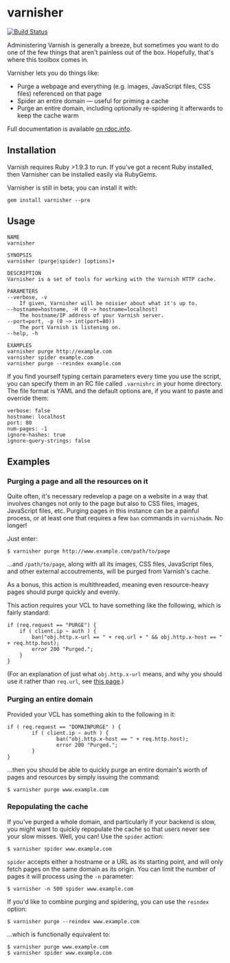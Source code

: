 # varnisher

[![Build Status](https://travis-ci.org/robmiller/varnisher.png)](https://travis-ci.org/robmiller/varnisher)

Administering Varnish is generally a breeze, but sometimes you want to
do one of the few things that aren't painless out of the box. Hopefully,
that's where this toolbox comes in.

Varnisher lets you do things like:

* Purge a webpage and everything (e.g. images, JavaScript files, CSS
  files) referenced on that page
* Spider an entire domain — useful for priming a cache
* Purge an entire domain, including optionally re-spidering it
  afterwards to keep the cache warm

Full documentation is available [on
rdoc.info](http://rdoc.info/github/robmiller/varnisher).

## Installation

Varnish requires Ruby >1.9.3 to run. If you've got a recent Ruby
installed, then Varnisher can be installed easily via RubyGems.

Varnisher is still in beta; you can install it with:

	gem install varnisher --pre

## Usage

	NAME
	varnisher

	SYNOPSIS
	varnisher (purge|spider) [options]+

	DESCRIPTION
	Varnisher is a set of tools for working with the Varnish HTTP cache.

	PARAMETERS
	--verbose, -v
		If given, Varnisher will be noisier about what it's up to.
	--hostname=hostname, -H (0 ~> hostname=localhost)
		The hostname/IP address of your Varnish server.
	--port=port, -p (0 ~> int(port=80))
		The port Varnish is listening on.
	--help, -h

	EXAMPLES
	varnisher purge http://example.com
	varnisher spider example.com
	varnisher purge --reindex example.com

If you find yourself typing certain parameters every time you use the
script, you can specify them in an RC file called `.varnishrc` in your
home directory. The file format is YAML and the default options are, if
you want to paste and override them:

    verbose: false
    hostname: localhost
    port: 80
    num-pages: -1
    ignore-hashes: true
    ignore-query-strings: false

## Examples

### Purging a page and all the resources on it

Quite often, it's necessary redevelop a page on a website in a way that
involves changes not only to the page but also to CSS files, images,
JavaScript files, etc. Purging pages in this instance can be a painful
process, or at least one that requires a few `ban` commands in
`varnishadm`. No longer!

Just enter:

	$ varnisher purge http://www.example.com/path/to/page

...and `/path/to/page`, along with all its images, CSS files, JavaScript
files, and other external accoutrements, will be purged from Varnish's
cache.

As a bonus, this action is multithreaded, meaning even resource-heavy
pages should purge quickly and evenly.

This action requires your VCL to have something like the following,
which is fairly standard:

	if (req.request == "PURGE") {
        if ( client.ip ~ auth ) {
            ban("obj.http.x-url == " + req.url + " && obj.http.x-host == " + req.http.host);
            error 200 "Purged.";
        }
    }

(For an explanation of just what `obj.http.x-url` means, and why you
should use it rather than `req.url`, see [this
page](http://kly.no/posts/2010_07_28__Smart_bans_with_Varnish__.html).)

### Purging an entire domain

Provided your VCL has something akin to the following in it:

	if ( req.request == "DOMAINPURGE" ) {
            if ( client.ip ~ auth ) {
                    ban("obj.http.x-host == " + req.http.host);
                    error 200 "Purged.";
            }
    }

...then you should be able to quickly purge an entire domain's worth of
pages and resources by simply issuing the command:

	$ varnisher purge www.example.com

### Repopulating the cache

If you've purged a whole domain, and particularly if your backend is
slow, you might want to quickly repopulate the cache so that users never
see your slow misses. Well, you can! Use the `spider` action:

	$ varnisher spider www.example.com

`spider` accepts either a hostname or a URL as its starting point, and
will only fetch pages on the same domain as its origin. You can limit
the number of pages it will process using the `-n` parameter:

	$ varnisher -n 500 spider www.example.com

If you'd like to combine purging and spidering, you can use the
`reindex` option:

	$ varnisher purge --reindex www.example.com

…which is functionally equivalent to:

	$ varnisher purge www.example.com
	$ varnisher spider www.example.com
